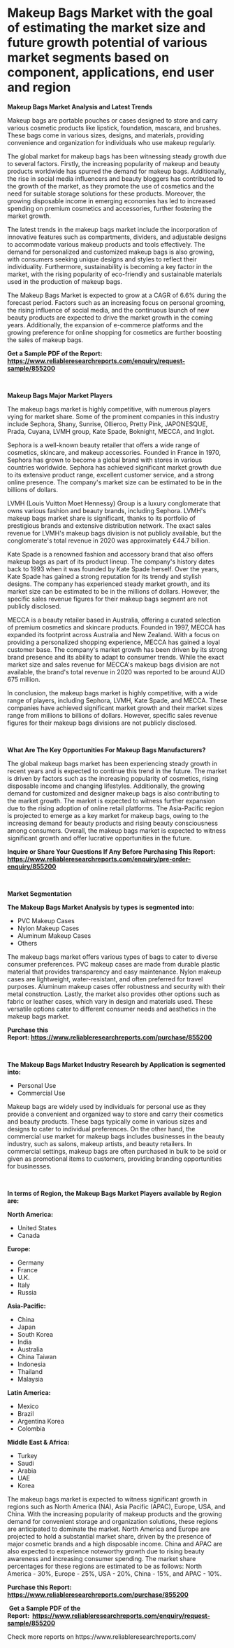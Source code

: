 <p><h1>Makeup Bags Market with the goal of estimating the market size and future growth potential of various market segments based on component, applications, end user and region</h1></p><p><strong>Makeup Bags Market Analysis and Latest Trends</strong></p>
<p><p>Makeup bags are portable pouches or cases designed to store and carry various cosmetic products like lipstick, foundation, mascara, and brushes. These bags come in various sizes, designs, and materials, providing convenience and organization for individuals who use makeup regularly.</p><p>The global market for makeup bags has been witnessing steady growth due to several factors. Firstly, the increasing popularity of makeup and beauty products worldwide has spurred the demand for makeup bags. Additionally, the rise in social media influencers and beauty bloggers has contributed to the growth of the market, as they promote the use of cosmetics and the need for suitable storage solutions for these products. Moreover, the growing disposable income in emerging economies has led to increased spending on premium cosmetics and accessories, further fostering the market growth.</p><p>The latest trends in the makeup bags market include the incorporation of innovative features such as compartments, dividers, and adjustable designs to accommodate various makeup products and tools effectively. The demand for personalized and customized makeup bags is also growing, with consumers seeking unique designs and styles to reflect their individuality. Furthermore, sustainability is becoming a key factor in the market, with the rising popularity of eco-friendly and sustainable materials used in the production of makeup bags.</p><p>The Makeup Bags Market is expected to grow at a CAGR of 6.6% during the forecast period. Factors such as an increasing focus on personal grooming, the rising influence of social media, and the continuous launch of new beauty products are expected to drive the market growth in the coming years. Additionally, the expansion of e-commerce platforms and the growing preference for online shopping for cosmetics are further boosting the sales of makeup bags.</p></p>
<p><strong>Get a Sample PDF of the Report:&nbsp; <a href="https://www.reliableresearchreports.com/enquiry/request-sample/855200">https://www.reliableresearchreports.com/enquiry/request-sample/855200</a></strong></p>
<p>&nbsp;</p>
<p><strong>Makeup Bags Major Market Players</strong></p>
<p><p>The makeup bags market is highly competitive, with numerous players vying for market share. Some of the prominent companies in this industry include Sephora, Shany, Sunrise, Ollieroo, Pretty Pink, JAPONESQUE, Prada, Cuyana, LVMH group, Kate Spade, Boknight, MECCA, and Inglot.</p><p>Sephora is a well-known beauty retailer that offers a wide range of cosmetics, skincare, and makeup accessories. Founded in France in 1970, Sephora has grown to become a global brand with stores in various countries worldwide. Sephora has achieved significant market growth due to its extensive product range, excellent customer service, and a strong online presence. The company's market size can be estimated to be in the billions of dollars.</p><p>LVMH (Louis Vuitton Moet Hennessy) Group is a luxury conglomerate that owns various fashion and beauty brands, including Sephora. LVMH's makeup bags market share is significant, thanks to its portfolio of prestigious brands and extensive distribution network. The exact sales revenue for LVMH's makeup bags division is not publicly available, but the conglomerate's total revenue in 2020 was approximately €44.7 billion.</p><p>Kate Spade is a renowned fashion and accessory brand that also offers makeup bags as part of its product lineup. The company's history dates back to 1993 when it was founded by Kate Spade herself. Over the years, Kate Spade has gained a strong reputation for its trendy and stylish designs. The company has experienced steady market growth, and its market size can be estimated to be in the millions of dollars. However, the specific sales revenue figures for their makeup bags segment are not publicly disclosed.</p><p>MECCA is a beauty retailer based in Australia, offering a curated selection of premium cosmetics and skincare products. Founded in 1997, MECCA has expanded its footprint across Australia and New Zealand. With a focus on providing a personalized shopping experience, MECCA has gained a loyal customer base. The company's market growth has been driven by its strong brand presence and its ability to adapt to consumer trends. While the exact market size and sales revenue for MECCA's makeup bags division are not available, the brand's total revenue in 2020 was reported to be around AUD 675 million.</p><p>In conclusion, the makeup bags market is highly competitive, with a wide range of players, including Sephora, LVMH, Kate Spade, and MECCA. These companies have achieved significant market growth and their market sizes range from millions to billions of dollars. However, specific sales revenue figures for their makeup bags divisions are not publicly disclosed.</p></p>
<p>&nbsp;</p>
<p><strong>What Are The Key Opportunities For Makeup Bags Manufacturers?</strong></p>
<p><p>The global makeup bags market has been experiencing steady growth in recent years and is expected to continue this trend in the future. The market is driven by factors such as the increasing popularity of cosmetics, rising disposable income and changing lifestyles. Additionally, the growing demand for customized and designer makeup bags is also contributing to the market growth. The market is expected to witness further expansion due to the rising adoption of online retail platforms. The Asia-Pacific region is projected to emerge as a key market for makeup bags, owing to the increasing demand for beauty products and rising beauty consciousness among consumers. Overall, the makeup bags market is expected to witness significant growth and offer lucrative opportunities in the future.</p></p>
<p><strong>Inquire or Share Your Questions If Any Before Purchasing This Report: <a href="https://www.reliableresearchreports.com/enquiry/pre-order-enquiry/855200">https://www.reliableresearchreports.com/enquiry/pre-order-enquiry/855200</a></strong></p>
<p>&nbsp;</p>
<p><strong>Market Segmentation</strong></p>
<p><strong>The Makeup Bags Market Analysis by types is segmented into:</strong></p>
<p><ul><li>PVC Makeup Cases</li><li>Nylon Makeup Cases</li><li>Aluminum Makeup Cases</li><li>Others</li></ul></p>
<p><p>The makeup bags market offers various types of bags to cater to diverse consumer preferences. PVC makeup cases are made from durable plastic material that provides transparency and easy maintenance. Nylon makeup cases are lightweight, water-resistant, and often preferred for travel purposes. Aluminum makeup cases offer robustness and security with their metal construction. Lastly, the market also provides other options such as fabric or leather cases, which vary in design and materials used. These versatile options cater to different consumer needs and aesthetics in the makeup bags market.</p></p>
<p><strong>Purchase this Report:&nbsp;<a href="https://www.reliableresearchreports.com/purchase/855200">https://www.reliableresearchreports.com/purchase/855200</a></strong></p>
<p>&nbsp;</p>
<p><strong>The Makeup Bags Market Industry Research by Application is segmented into:</strong></p>
<p><ul><li>Personal Use</li><li>Commercial Use</li></ul></p>
<p><p>Makeup bags are widely used by individuals for personal use as they provide a convenient and organized way to store and carry their cosmetics and beauty products. These bags typically come in various sizes and designs to cater to individual preferences. On the other hand, the commercial use market for makeup bags includes businesses in the beauty industry, such as salons, makeup artists, and beauty retailers. In commercial settings, makeup bags are often purchased in bulk to be sold or given as promotional items to customers, providing branding opportunities for businesses.</p></p>
<p>&nbsp;</p>
<p><strong>In terms of Region, the Makeup Bags Market Players available by Region are:</strong></p>
<p>
    <p> <strong> North America: </strong>
        <ul>
            <li>United States</li>
            <li>Canada</li>
        </ul>
        </p> 
    <p> <strong> Europe: </strong>
        <ul>
            <li>Germany</li>
            <li>France</li>
            <li>U.K.</li>
            <li>Italy</li>
            <li>Russia</li>
        </ul>
        </p> 
    <p> <strong> Asia-Pacific: </strong>
        <ul>
            <li>China</li>
            <li>Japan</li>
            <li>South Korea</li>
            <li>India</li>
            <li>Australia</li>
            <li>China Taiwan</li>
            <li>Indonesia</li>
            <li>Thailand</li>
            <li>Malaysia</li>
        </ul>
        </p> 
    <p> <strong> Latin America: </strong>
        <ul>
            <li>Mexico</li>
            <li>Brazil</li>
            <li>Argentina Korea</li>
            <li>Colombia</li>
        </ul>
        </p> 
    <p> <strong> Middle East & Africa: </strong>
        <ul>
            <li>Turkey</li>
            <li>Saudi</li>
            <li>Arabia</li>
            <li>UAE</li>
            <li>Korea</li>
        </ul>
    </p>
    </p>
<p><p>The makeup bags market is expected to witness significant growth in regions such as North America (NA), Asia Pacific (APAC), Europe, USA, and China. With the increasing popularity of makeup products and the growing demand for convenient storage and organization solutions, these regions are anticipated to dominate the market. North America and Europe are projected to hold a substantial market share, driven by the presence of major cosmetic brands and a high disposable income. China and APAC are also expected to experience noteworthy growth due to rising beauty awareness and increasing consumer spending. The market share percentages for these regions are estimated to be as follows: North America - 30%, Europe - 25%, USA - 20%, China - 15%, and APAC - 10%.</p></p>
<p><strong>Purchase this Report: <a href="https://www.reliableresearchreports.com/purchase/855200">https://www.reliableresearchreports.com/purchase/855200</a></strong></p>
<p>&nbsp;<strong>Get a Sample PDF of the Report:&nbsp;&nbsp;<a href="https://www.reliableresearchreports.com/enquiry/request-sample/855200">https://www.reliableresearchreports.com/enquiry/request-sample/855200</a></strong></p>
<p><strong></strong></p>
<p>Check more reports on https://www.reliableresearchreports.com/</p>